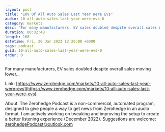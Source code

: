 ```yaml
---
layout: post
title: "10% Of All Auto Sales Last Year Were EVs"
audio: 10-all-auto-sales-last-year-were-evs-0
category: markets
desc: "For many manufacturers, EV sales doubled despite overall sales moving lower..."
duration: 00:02:48
length: 168
datetime: Fri, 20 Jan 2023 12:20:00 +0000
tags: podcast
guid: 10-all-auto-sales-last-year-were-evs-0
order: 0
---
```

For many manufacturers, EV sales doubled despite overall sales moving lower...

Link: [https://www.zerohedge.com/markets/10-all-auto-sales-last-year-were-evs](https://www.zerohedge.com/markets/10-all-auto-sales-last-year-were-evs)

About: The Zerohedge Podcast is a non-commercial, automated program, designed to give people a way to get news from Zerohedge in an audio format.  I am actively working on tweaking and improving the setup to create a better listening experience (December 2022).  Suggestions are welcome: [zerohedgePodcast@outlook.com](mailto:zerohedgePodcast@outlook.com)